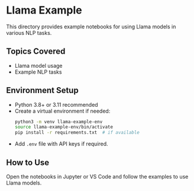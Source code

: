 # Llama Example

This directory provides example notebooks for using Llama models in various NLP tasks.

## Topics Covered
- Llama model usage
- Example NLP tasks

## Environment Setup
- Python 3.8+ or 3.11 recommended
- Create a virtual environment if needed:
  ```bash
  python3 -m venv llama-example-env
  source llama-example-env/bin/activate
  pip install -r requirements.txt  # if available
  ```
- Add `.env` file with API keys if required.

## How to Use
Open the notebooks in Jupyter or VS Code and follow the examples to use Llama models.
